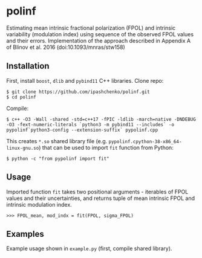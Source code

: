# polinf
Estimating mean intrinsic fractional polarization (FPOL) and intrinsic variability (modulation index) using sequence of the observed FPOL values and their errors. Implementation of the approach described in Appendix A of Blinov et al. 2016 (doi:10.1093/mnras/stw158) 

## Installation
First, install ``boost``, ``dlib`` and ``pybind11`` C++ libraries. 
Clone repo:
```
$ git clone https://github.com/ipashchenko/polinf.git
$ cd polinf
```
Compile:
```
$ c++ -O3 -Wall -shared -std=c++17 -fPIC -ldlib -march=native -DNDEBUG -O3 -fext-numeric-literals `python3 -m pybind11 --includes` -o pypolinf`python3-config --extension-suffix` pypolinf.cpp
```
This creates ``*.so`` shared library file (e.g. ``pypolinf.cpython-38-x86_64-linux-gnu.so``) that can be used to import ``fit`` function from Python:
```
$ python -c "from pypolinf import fit"
```

## Usage
Imported function ``fit`` takes two positional arguments - iterables of FPOL values and their uncertainties, and returns tuple of mean intrinsic FPOL and intrinsic modulation index.
```
>>> FPOL_mean, mod_indx = fit(FPOL, sigma_FPOL)
```

## Examples
Example usage shown in ``example.py`` (first, compile shared library).